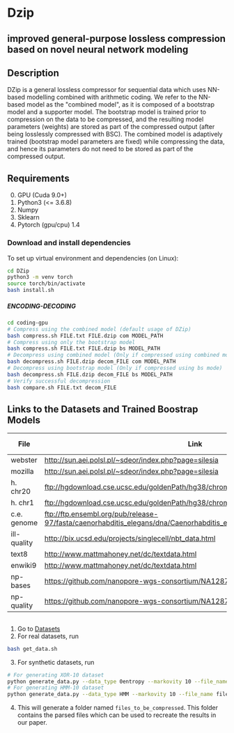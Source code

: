 # Dzip
## improved general-purpose lossless compression based on novel neural network modeling
## Description
DZip is a general lossless compressor for sequential data which uses NN-based modelling combined with arithmetic coding. We refer to the NN-based model as the "combined model", as it is composed of a bootstrap model and a supporter model. The bootstrap model is trained prior to compression on the data to be compressed, and the resulting model parameters (weights) are stored as part of the compressed output (after being losslessly compressed with BSC). The combined model is adaptively trained (bootstrap model parameters are fixed) while compressing the data, and hence its parameters do not need to be stored as part of the compressed output.

## Requirements
0. GPU (Cuda 9.0+)
1. Python3 (<= 3.6.8)
2. Numpy
3. Sklearn
4. Pytorch (gpu/cpu) 1.4


### Download and install dependencies
To set up virtual environment and dependencies (on Linux):
```bash
cd DZip
python3 -m venv torch
source torch/bin/activate
bash install.sh
```

##### ENCODING-DECODING
```bash 
cd coding-gpu
# Compress using the combined model (default usage of DZip)
bash compress.sh FILE.txt FILE.dzip com MODEL_PATH
# Compress using only the bootstrap model
bash compress.sh FILE.txt FILE.dzip bs MODEL_PATH
# Decompress using combined model (Only if compressed using combined mode)
bash decompress.sh FILE.dzip decom_FILE com MODEL_PATH
# Decompress using bootstrap model (Only if compressed using bs mode)
bash decompress.sh FILE.dzip decom_FILE bs MODEL_PATH
# Verify successful decompression
bash compare.sh FILE.txt decom_FILE
```

## Links to the Datasets and Trained Boostrap Models
| File | Link |Bootstrap Model|
|------|------|------|
|webster|http://sun.aei.polsl.pl/~sdeor/index.php?page=silesia|[webster](./Models/webster_bstrap)|
|mozilla|http://sun.aei.polsl.pl/~sdeor/index.php?page=silesia|[mozilla](./Models/mozilla_bstrap)|
|h. chr20|ftp://hgdownload.cse.ucsc.edu/goldenPath/hg38/chromosomes/chr20.fa.gz|[chr20](./Models/chr20_bstrap)|
|h. chr1|ftp://hgdownload.cse.ucsc.edu/goldenPath/hg38/chromosomes/chr1.fa.gz|[chr1](./Models/chr1_bstrap)|
|c.e. genome|ftp://ftp.ensembl.org/pub/release-97/fasta/caenorhabditis_elegans/dna/Caenorhabditis_elegans.WBcel235.dna.toplevel.fa.gz|[celegchr](./Models/celegchr_bstrap)|
|ill-quality|http://bix.ucsd.edu/projects/singlecell/nbt_data.html|[phixq](./Models/phixq_truncated_bstrap)|
|text8|http://www.mattmahoney.net/dc/textdata.html|[text8](./Models/text8_bstrap)|
|enwiki9|http://www.mattmahoney.net/dc/textdata.html|[enwiki9](./Models/enwik9_bstrap)|
|np-bases|https://github.com/nanopore-wgs-consortium/NA12878|[npbases](./Models/npbases_bstrap)|
|np-quality|https://github.com/nanopore-wgs-consortium/NA12878|[npquals](./Models/npquals_bstrap)|

##
1. Go to [Datasets](./Datasets)
2. For real datasets, run
```bash
bash get_data.sh
```
3. For synthetic datasets, run
```bash
# For generating XOR-10 dataset
python generate_data.py --data_type 0entropy --markovity 10 --file_name files_to_be_compressed/xor10.txt
# For generating HMM-10 dataset
python generate_data.py --data_type HMM --markovity 10 --file_name files_to_be_compressed/hmm10.txt
```
4. This will generate a folder named `files_to_be_compressed`. This folder contains the parsed files which can be used to recreate the results in our paper.
